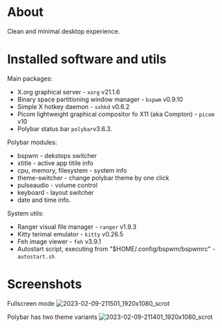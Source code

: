 # About
Clean and minimal desktop experience.

# Installed software and utils
Main packages:
+ X.org graphical server - `xorg` v21.1.6
+ Binary space partitioning window manager - `bspwm` v0.9.10
+ Simple X hotkey daemon - `sxhkd` v0.6.2
+ Picom lightweight graphical compositor fo X11 (aka Compton) - `picom` v10
+ Polybar status bar `polybar`v3.6.3.

Polybar modules:
+ bspwm - dekstops switcher
+ xtitle - active app titile info
+ cpu, memory, filesystem - system info
+ theme-switcher - change polybar theme by one click
+ pulseaudio - volume control
+ keyboard - layout switcher 
+ date and time info.

System utils:
+ Ranger visual file manager - `ranger` v1.9.3
+ Kitty terimal emulator - `kitty` v0.26.5
+ Feh image viewer - `feh` v3.9.1
+ Autostart script, executing from "$HOME/.config/bspwm/bspwmrc" - `autostart.sh`

# Screenshots
Fullscreen mode
![2023-02-09-211501_1920x1080_scrot](https://user-images.githubusercontent.com/122232195/217942002-0763f105-fba2-4e34-99b7-934038144d5f.png)

Polybar has two theme variants
![2023-02-09-211401_1920x1080_scrot](https://user-images.githubusercontent.com/122232195/217942112-c4f4d94e-d4c3-4168-9d68-952dc2cea4af.png)
